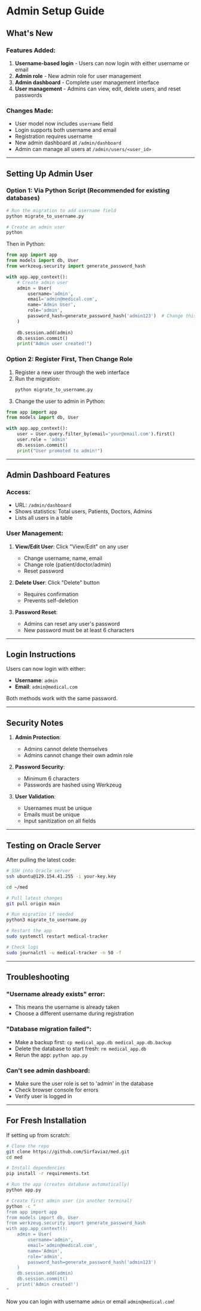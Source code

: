 # Admin Setup Guide

## What's New

### Features Added:
1. **Username-based login** - Users can now login with either username or email
2. **Admin role** - New admin role for user management
3. **Admin dashboard** - Complete user management interface
4. **User management** - Admins can view, edit, delete users, and reset passwords

### Changes Made:
- User model now includes `username` field
- Login supports both username and email
- Registration requires username
- New admin dashboard at `/admin/dashboard`
- Admin can manage all users at `/admin/users/<user_id>`

---

## Setting Up Admin User

### Option 1: Via Python Script (Recommended for existing databases)

```bash
# Run the migration to add username field
python migrate_to_username.py

# Create an admin user
python
```

Then in Python:
```python
from app import app
from models import db, User
from werkzeug.security import generate_password_hash

with app.app_context():
    # Create admin user
    admin = User(
        username='admin',
        email='admin@medical.com',
        name='Admin User',
        role='admin',
        password_hash=generate_password_hash('admin123')  # Change this!
    )
    
    db.session.add(admin)
    db.session.commit()
    print("Admin user created!")
```

### Option 2: Register First, Then Change Role

1. Register a new user through the web interface
2. Run the migration:
   ```bash
   python migrate_to_username.py
   ```
3. Change the user to admin in Python:

```python
from app import app
from models import db, User

with app.app_context():
    user = User.query.filter_by(email='your@email.com').first()
    user.role = 'admin'
    db.session.commit()
    print("User promoted to admin!")
```

---

## Admin Dashboard Features

### Access:
- URL: `/admin/dashboard`
- Shows statistics: Total users, Patients, Doctors, Admins
- Lists all users in a table

### User Management:
1. **View/Edit User**: Click "View/Edit" on any user
   - Change username, name, email
   - Change role (patient/doctor/admin)
   - Reset password

2. **Delete User**: Click "Delete" button
   - Requires confirmation
   - Prevents self-deletion

3. **Password Reset**: 
   - Admins can reset any user's password
   - New password must be at least 6 characters

---

## Login Instructions

Users can now login with either:
- **Username**: `admin`
- **Email**: `admin@medical.com`

Both methods work with the same password.

---

## Security Notes

1. **Admin Protection**: 
   - Admins cannot delete themselves
   - Admins cannot change their own admin role

2. **Password Security**:
   - Minimum 6 characters
   - Passwords are hashed using Werkzeug

3. **User Validation**:
   - Usernames must be unique
   - Emails must be unique
   - Input sanitization on all fields

---

## Testing on Oracle Server

After pulling the latest code:

```bash
# SSH into Oracle server
ssh ubuntu@129.154.41.255 -i your-key.key

cd ~/med

# Pull latest changes
git pull origin main

# Run migration if needed
python3 migrate_to_username.py

# Restart the app
sudo systemctl restart medical-tracker

# Check logs
sudo journalctl -u medical-tracker -n 50 -f
```

---

## Troubleshooting

### "Username already exists" error:
- This means the username is already taken
- Choose a different username during registration

### "Database migration failed":
- Make a backup first: `cp medical_app.db medical_app.db.backup`
- Delete the database to start fresh: `rm medical_app.db`
- Rerun the app: `python app.py`

### Can't see admin dashboard:
- Make sure the user role is set to 'admin' in the database
- Check browser console for errors
- Verify user is logged in

---

## For Fresh Installation

If setting up from scratch:

```bash
# Clone the repo
git clone https://github.com/Sirfaviaz/med.git
cd med

# Install dependencies
pip install -r requirements.txt

# Run the app (creates database automatically)
python app.py

# Create first admin user (in another terminal)
python -c "
from app import app
from models import db, User
from werkzeug.security import generate_password_hash
with app.app_context():
    admin = User(
        username='admin',
        email='admin@medical.com',
        name='Admin',
        role='admin',
        password_hash=generate_password_hash('admin123')
    )
    db.session.add(admin)
    db.session.commit()
    print('Admin created!')
"
```

Now you can login with username `admin` or email `admin@medical.com`!

